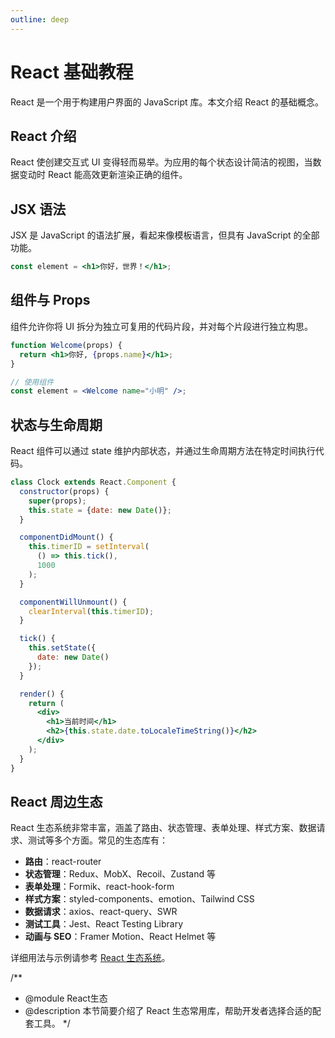 ```yaml
---
outline: deep
---
```


# React 基础教程

React 是一个用于构建用户界面的 JavaScript 库。本文介绍 React 的基础概念。

## React 介绍
React 使创建交互式 UI 变得轻而易举。为应用的每个状态设计简洁的视图，当数据变动时 React 能高效更新渲染正确的组件。

## JSX 语法
JSX 是 JavaScript 的语法扩展，看起来像模板语言，但具有 JavaScript 的全部功能。

```jsx
const element = <h1>你好，世界！</h1>;
```

## 组件与 Props
组件允许你将 UI 拆分为独立可复用的代码片段，并对每个片段进行独立构思。

```jsx
function Welcome(props) {
  return <h1>你好, {props.name}</h1>;
}

// 使用组件
const element = <Welcome name="小明" />;
```

## 状态与生命周期
React 组件可以通过 state 维护内部状态，并通过生命周期方法在特定时间执行代码。

```jsx
class Clock extends React.Component {
  constructor(props) {
    super(props);
    this.state = {date: new Date()};
  }

  componentDidMount() {
    this.timerID = setInterval(
      () => this.tick(),
      1000
    );
  }

  componentWillUnmount() {
    clearInterval(this.timerID);
  }

  tick() {
    this.setState({
      date: new Date()
    });
  }

  render() {
    return (
      <div>
        <h1>当前时间</h1>
        <h2>{this.state.date.toLocaleTimeString()}</h2>
      </div>
    );
  }
}
```

## React 周边生态

React 生态系统非常丰富，涵盖了路由、状态管理、表单处理、样式方案、数据请求、测试等多个方面。常见的生态库有：

- **路由**：react-router
- **状态管理**：Redux、MobX、Recoil、Zustand 等
- **表单处理**：Formik、react-hook-form
- **样式方案**：styled-components、emotion、Tailwind CSS
- **数据请求**：axios、react-query、SWR
- **测试工具**：Jest、React Testing Library
- **动画与 SEO**：Framer Motion、React Helmet 等

详细用法与示例请参考 [React 生态系统](./ecosystem.md)。

/**
 * @module React生态
 * @description 本节简要介绍了 React 生态常用库，帮助开发者选择合适的配套工具。
 */ 